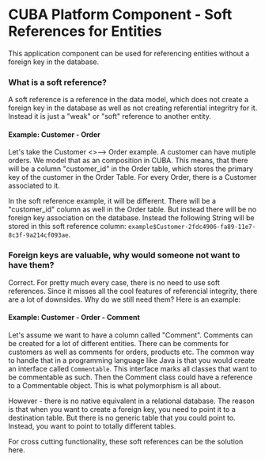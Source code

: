 # CUBA Platform Component - Soft References for Entities

This application component can be used for referencing entities without a foreign key in the database.

### What is a soft reference?

A soft reference is a reference in the data model, which does not create a foreign key in the database as well as not creating referential integritry for it.
Instead it is just a "weak" or "soft" reference to another entity.

#### Example: Customer - Order

Let's take the Customer <>--> Order example. A customer can have mutiple orders. We model that as an composition in CUBA.
This means, that there will be a column "customer_id" in the Order table, which stores the primary key of the customer in
the Order Table. For every Order, there is a Customer associated to it.

In the soft reference example, it will be different. There will be a "customer_id" column as well in the Order table. But instead
there will be no foreign key association on the database. Instead the following String will be stored in this soft reference column:
`example$Customer-2fdc4906-fa89-11e7-8c3f-9a214cf093ae`.


### Foreign keys are valuable, why would someone not want to have them?

Correct. For pretty much every case, there is no need to use soft references. Since it misses all the cool features of
referencial integrity, there are a lot of downsides. Why do we still need them? Here is an example:

#### Example: Customer - Order - Comment

Let's assume we want to have a column called "Comment". Comments can be created for a lot of different entities. There can be comments
for customers as well as comments for orders, products etc. The common way to handle that in a programming language like Java is
that you would create an interface called `Commentable`. This interface marks all classes that want to be commentable as such.
Then the Comment class could have a reference to a Commentable object. This is what polymorphism is all about.

However - there is no native equivalent in a relational database. The reason is that when you want to create a foreign key,
you need to point it to a destination table. But there is no generic table that you could point to. Instead, you want to point
to totally different tables.

For cross cutting functionality, these soft references can be the solution here.


